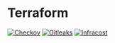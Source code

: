 # Terraform

[![Checkov](https://github.com/mikesupertrampster/terraform/actions/workflows/checkov.yml/badge.svg)](https://github.com/mikesupertrampster/terraform/actions/workflows/checkov.yml)
[![Gitleaks](https://github.com/mikesupertrampster/terraform/actions/workflows/gitleaks.yml/badge.svg)](https://github.com/mikesupertrampster/terraform/actions/workflows/gitleaks.yml)
[![Infracost](https://github.com/mikesupertrampster/terraform/actions/workflows/infracost.yml/badge.svg)](https://github.com/mikesupertrampster/terraform/actions/workflows/infracost.yml)